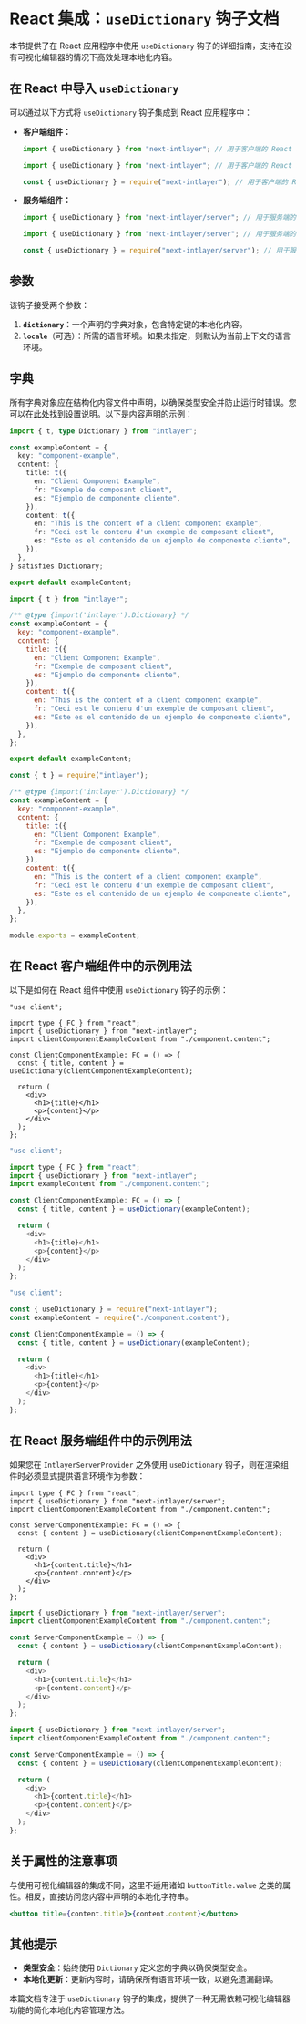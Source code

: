 # React 集成：`useDictionary` 钩子文档

本节提供了在 React 应用程序中使用 `useDictionary` 钩子的详细指南，支持在没有可视化编辑器的情况下高效处理本地化内容。

## 在 React 中导入 `useDictionary`

可以通过以下方式将 `useDictionary` 钩子集成到 React 应用程序中：

- **客户端组件：**

  ```typescript codeFormat="typescript"
  import { useDictionary } from "next-intlayer"; // 用于客户端的 React 组件
  ```

  ```javascript codeFormat="esm"
  import { useDictionary } from "next-intlayer"; // 用于客户端的 React 组件
  ```

  ```javascript codeFormat="commonjs"
  const { useDictionary } = require("next-intlayer"); // 用于客户端的 React 组件
  ```

- **服务端组件：**

  ```typescript codeFormat="typescript"
  import { useDictionary } from "next-intlayer/server"; // 用于服务端的 React 组件
  ```

  ```javascript codeFormat="esm"
  import { useDictionary } from "next-intlayer/server"; // 用于服务端的 React 组件
  ```

  ```javascript codeFormat="commonjs"
  const { useDictionary } = require("next-intlayer/server"); // 用于服务端的 React 组件
  ```

## 参数

该钩子接受两个参数：

1. **`dictionary`**：一个声明的字典对象，包含特定键的本地化内容。
2. **`locale`**（可选）：所需的语言环境。如果未指定，则默认为当前上下文的语言环境。

## 字典

所有字典对象应在结构化内容文件中声明，以确保类型安全并防止运行时错误。您可以在[此处](https://github.com/aymericzip/intlayer/blob/main/docs/zh/dictionary/get_started.md)找到设置说明。以下是内容声明的示例：

```typescript fileName="component.content.ts" codeFormat="typescript"
import { t, type Dictionary } from "intlayer";

const exampleContent = {
  key: "component-example",
  content: {
    title: t({
      en: "Client Component Example",
      fr: "Exemple de composant client",
      es: "Ejemplo de componente cliente",
    }),
    content: t({
      en: "This is the content of a client component example",
      fr: "Ceci est le contenu d'un exemple de composant client",
      es: "Este es el contenido de un ejemplo de componente cliente",
    }),
  },
} satisfies Dictionary;

export default exampleContent;
```

```javascript fileName="component.content.mjs" codeFormat="esm"
import { t } from "intlayer";

/** @type {import('intlayer').Dictionary} */
const exampleContent = {
  key: "component-example",
  content: {
    title: t({
      en: "Client Component Example",
      fr: "Exemple de composant client",
      es: "Ejemplo de componente cliente",
    }),
    content: t({
      en: "This is the content of a client component example",
      fr: "Ceci est le contenu d'un exemple de composant client",
      es: "Este es el contenido de un ejemplo de componente cliente",
    }),
  },
};

export default exampleContent;
```

```javascript fileName="component.content.cjs" codeFormat="commonjs"
const { t } = require("intlayer");

/** @type {import('intlayer').Dictionary} */
const exampleContent = {
  key: "component-example",
  content: {
    title: t({
      en: "Client Component Example",
      fr: "Exemple de composant client",
      es: "Ejemplo de componente cliente",
    }),
    content: t({
      en: "This is the content of a client component example",
      fr: "Ceci est le contenu d'un exemple de composant client",
      es: "Este es el contenido de un ejemplo de componente cliente",
    }),
  },
};

module.exports = exampleContent;
```

## 在 React 客户端组件中的示例用法

以下是如何在 React 组件中使用 `useDictionary` 钩子的示例：

```tsx fileName="ClientComponentExample.tsx" codeFormat="typescript"
"use client";

import type { FC } from "react";
import { useDictionary } from "next-intlayer";
import clientComponentExampleContent from "./component.content";

const ClientComponentExample: FC = () => {
  const { title, content } = useDictionary(clientComponentExampleContent);

  return (
    <div>
      <h1>{title}</h1>
      <p>{content}</p>
    </div>
  );
};
```

```javascript fileName="ClientComponentExample.mjs" codeFormat="esm"
"use client";

import type { FC } from "react";
import { useDictionary } from "next-intlayer";
import exampleContent from "./component.content";

const ClientComponentExample: FC = () => {
  const { title, content } = useDictionary(exampleContent);

  return (
    <div>
      <h1>{title}</h1>
      <p>{content}</p>
    </div>
  );
};
```

```javascript fileName="ClientComponentExample.cjs" codeFormat="commonjs"
"use client";

const { useDictionary } = require("next-intlayer");
const exampleContent = require("./component.content");

const ClientComponentExample = () => {
  const { title, content } = useDictionary(exampleContent);

  return (
    <div>
      <h1>{title}</h1>
      <p>{content}</p>
    </div>
  );
};
```

## 在 React 服务端组件中的示例用法

如果您在 `IntlayerServerProvider` 之外使用 `useDictionary` 钩子，则在渲染组件时必须显式提供语言环境作为参数：

```tsx fileName="ServerComponentExample.tsx" codeFormat="typescript"
import type { FC } from "react";
import { useDictionary } from "next-intlayer/server";
import clientComponentExampleContent from "./component.content";

const ServerComponentExample: FC = () => {
  const { content } = useDictionary(clientComponentExampleContent);

  return (
    <div>
      <h1>{content.title}</h1>
      <p>{content.content}</p>
    </div>
  );
};
```

```javascript fileName="ServerComponentExample.mjs" codeFormat="esm"
import { useDictionary } from "next-intlayer/server";
import clientComponentExampleContent from "./component.content";

const ServerComponentExample = () => {
  const { content } = useDictionary(clientComponentExampleContent);

  return (
    <div>
      <h1>{content.title}</h1>
      <p>{content.content}</p>
    </div>
  );
};
```

```javascript fileName="ServerComponentExample.cjs" codeFormat="commonjs"
import { useDictionary } from "next-intlayer/server";
import clientComponentExampleContent from "./component.content";

const ServerComponentExample = () => {
  const { content } = useDictionary(clientComponentExampleContent);

  return (
    <div>
      <h1>{content.title}</h1>
      <p>{content.content}</p>
    </div>
  );
};
```

## 关于属性的注意事项

与使用可视化编辑器的集成不同，这里不适用诸如 `buttonTitle.value` 之类的属性。相反，直接访问您内容中声明的本地化字符串。

```jsx
<button title={content.title}>{content.content}</button>
```

## 其他提示

- **类型安全**：始终使用 `Dictionary` 定义您的字典以确保类型安全。
- **本地化更新**：更新内容时，请确保所有语言环境一致，以避免遗漏翻译。

本篇文档专注于 `useDictionary` 钩子的集成，提供了一种无需依赖可视化编辑器功能的简化本地化内容管理方法。

